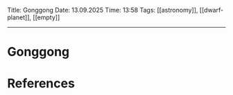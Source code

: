 Title: Gonggong
Date: 13.09.2025
Time: 13:58
Tags: [[astronomy]], [[dwarf-planet]], [[empty]]

---
# Gonggong



# References